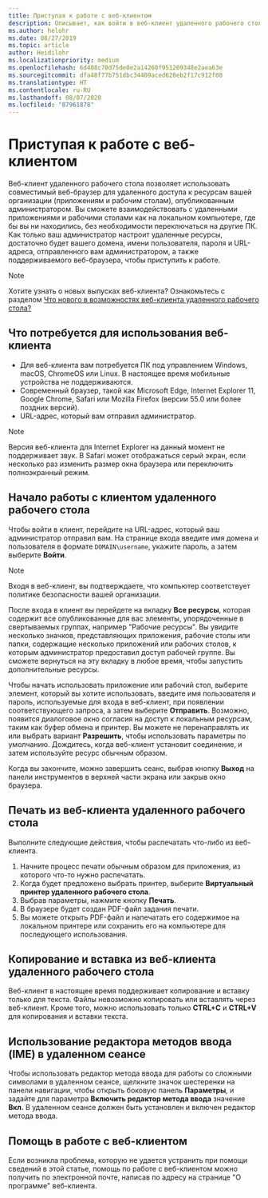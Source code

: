 ```yaml
---
title: Приступая к работе с веб-клиентом
description: Описывает, как войти в веб-клиент удаленного рабочего стола.
ms.author: helohr
ms.date: 08/27/2019
ms.topic: article
author: Heidilohr
ms.localizationpriority: medium
ms.openlocfilehash: 6d408c70d75de0e2a14260f951209348e2aea63e
ms.sourcegitcommit: dfa48f77b751dbc34409aced628eb2f17c912f08
ms.translationtype: HT
ms.contentlocale: ru-RU
ms.lasthandoff: 08/07/2020
ms.locfileid: "87961878"
---
```

# <a name="get-started-with-the-web-client"></a>Приступая к работе с веб-клиентом

Веб-клиент удаленного рабочего стола позволяет использовать совместимый веб-браузер для удаленного доступа к ресурсам вашей организации (приложениям и рабочим столам), опубликованным администратором. Вы сможете взаимодействовать с удаленными приложениями и рабочими столами как на локальном компьютере, где бы вы ни находились, без необходимости переключаться на другие ПК. Как только ваш администратор настроит удаленные ресурсы, достаточно будет вашего домена, имени пользователя, пароля и URL-адреса, отправленного вам администратором, а также поддерживаемого веб-браузера, чтобы приступить к работе.

>[!NOTE]
>Хотите узнать о новых выпусках веб-клиента? Ознакомьтесь с разделом [Что нового в возможностях веб-клиента удаленного рабочего стола?](web-client-whatsnew.md)

## <a name="what-youll-need-to-use-the-web-client"></a>Что потребуется для использования веб-клиента

* Для веб-клиента вам потребуется ПК под управлением Windows, macOS, ChromeOS или Linux. В настоящее время мобильные устройства не поддерживаются.
* Современный браузер, такой как Microsoft Edge, Internet Explorer 11, Google Chrome, Safari или Mozilla Firefox (версии 55.0 или более поздних версий).
* URL-адрес, который вам отправил администратор.

>[!NOTE]
>Версия веб-клиента для Internet Explorer на данный момент не поддерживает звук.
>В Safari может отображаться серый экран, если несколько раз изменить размер окна браузера или переключить полноэкранный режим.

## <a name="start-using-the-remote-desktop-client"></a>Начало работы с клиентом удаленного рабочего стола

Чтобы войти в клиент, перейдите на URL-адрес, который ваш администратор отправил вам. На странице входа введите имя домена и пользователя в формате ```DOMAIN\username```, укажите пароль, а затем выберите **Войти**.

>[!NOTE]
>Входя в веб-клиент, вы подтверждаете, что компьютер соответствует политике безопасности вашей организации.

После входа в клиент вы перейдете на вкладку **Все ресурсы**, которая содержит все опубликованные для вас элементы, упорядоченные в свертываемых группах, например "Рабочие ресурсы". Вы увидите несколько значков, представляющих приложения, рабочие столы или папки, содержащие несколько приложений или рабочих столов, к которым администратор предоставил доступ рабочей группе. Вы сможете вернуться на эту вкладку в любое время, чтобы запустить дополнительные ресурсы.

Чтобы начать использовать приложение или рабочий стол, выберите элемент, который вы хотите использовать, введите имя пользователя и пароль, используемые для входа в веб-клиент, при появлении соответствующего запроса, а затем выберите **Отправить**. Возможно, появится диалоговое окно согласия на доступ к локальным ресурсам, таким как буфер обмена и принтер. Вы можете не перенаправлять их или выбрать вариант **Разрешить**, чтобы использовать параметры по умолчанию. Дождитесь, когда веб-клиент установит соединение, и затем используйте ресурс обычным образом.

Когда вы закончите, можно завершить сеанс, выбрав кнопку **Выход** на панели инструментов в верхней части экрана или закрыв окно браузера.

## <a name="printing-from-the-remote-desktop-web-client"></a>Печать из веб-клиента удаленного рабочего стола

Выполните следующие действия, чтобы распечатать что-либо из веб-клиента.

1. Начните процесс печати обычным образом для приложения, из которого что-то нужно распечатать.
2. Когда будет предложено выбрать принтер, выберите **Виртуальный принтер удаленного рабочего стола**.
3. Выбрав параметры, нажмите кнопку **Печать**.
4. В браузере будет создан PDF-файл задания печати.
5. Вы можете открыть PDF-файл и напечатать его содержимое на локальном принтере или сохранить его на компьютере для последующего использования.

## <a name="copy-and-paste-from-the-remote-desktop-web-client"></a>Копирование и вставка из веб-клиента удаленного рабочего стола

Веб-клиент в настоящее время поддерживает копирование и вставку только для текста. Файлы невозможно копировать или вставлять через веб-клиент. Кроме того, можно использовать только **CTRL+C** и **CTRL+V** для копирования и вставки текста.

## <a name="use-an-input-method-editor-ime-in-the-remote-session"></a>Использование редактора методов ввода (IME) в удаленном сеансе

Чтобы использовать редактор метода ввода для работы со сложными символами в удаленном сеансе, щелкните значок шестеренки на панели навигации, чтобы открыть боковую панель **Параметры**, и задайте для параметра **Включить редактор метода ввода** значение **Вкл.** В удаленном сеансе должен быть установлен и включен редактор метода ввода.

## <a name="get-help-with-the-web-client"></a>Помощь в работе с веб-клиентом

Если возникла проблема, которую не удается устранить при помощи сведений в этой статье, помощь по работе с веб-клиентом можно получить по электронной почте, написав по адресу на странице "О программе" веб-клиента.
